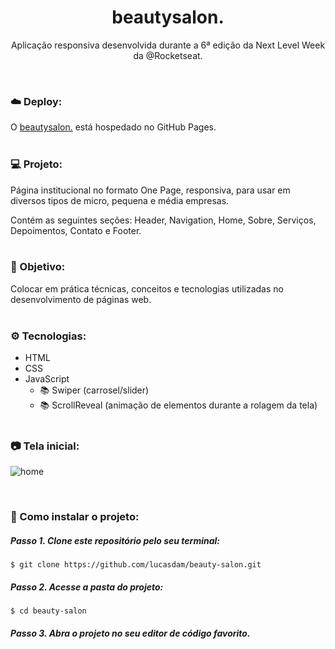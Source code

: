<h1 align="center">beautysalon.</h1>
<p align="center">Aplicação responsiva desenvolvida durante a 6ª edição da Next Level Week da @Rocketseat.</p> <br />

### ☁️ Deploy:
O <a href="https://lucasdam.github.io/beauty-salon">beautysalon.</a> está hospedado no GitHub Pages.
<br /> <br />

### 💻 Projeto:
Página institucional no formato One Page, responsiva, para usar em diversos tipos de micro, pequena e média empresas. 

Contém as seguintes seções: Header, Navigation, Home, Sobre, Serviços, Depoimentos, Contato e Footer.
<br /> <br />

### 🎯 Objetivo:
Colocar em prática técnicas, conceitos e tecnologias utilizadas no desenvolvimento de páginas web.
<br /> <br />

### ⚙️ Tecnologias:
- HTML
- CSS
- JavaScript
    - 📚 Swiper (carrosel/slider)
    - 📚 ScrollReveal (animação de elementos durante a rolagem da tela)
<br /> <br />

### 📷 Tela inicial:
![home](https://user-images.githubusercontent.com/54273070/155611040-fe32e962-c70d-47f5-bc76-ee4d308c83f2.jpg)

<br />

### 📂 Como instalar o projeto:

##### Passo 1. Clone este repositório pelo seu terminal:
```
$ git clone https://github.com/lucasdam/beauty-salon.git
```
##### Passo 2. Acesse a pasta do projeto:
```
$ cd beauty-salon
```
##### Passo 3. Abra o projeto no seu editor de código favorito.